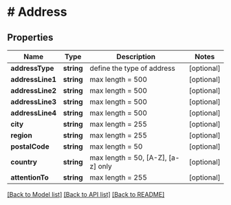 # # Address

## Properties

Name | Type | Description | Notes
------------ | ------------- | ------------- | -------------
**addressType** | **string** | define the type of address | [optional] 
**addressLine1** | **string** | max length &#x3D; 500 | [optional] 
**addressLine2** | **string** | max length &#x3D; 500 | [optional] 
**addressLine3** | **string** | max length &#x3D; 500 | [optional] 
**addressLine4** | **string** | max length &#x3D; 500 | [optional] 
**city** | **string** | max length &#x3D; 255 | [optional] 
**region** | **string** | max length &#x3D; 255 | [optional] 
**postalCode** | **string** | max length &#x3D; 50 | [optional] 
**country** | **string** | max length &#x3D; 50, [A-Z], [a-z] only | [optional] 
**attentionTo** | **string** | max length &#x3D; 255 | [optional] 

[[Back to Model list]](../../README.md#documentation-for-models) [[Back to API list]](../../README.md#documentation-for-api-endpoints) [[Back to README]](../../README.md)


